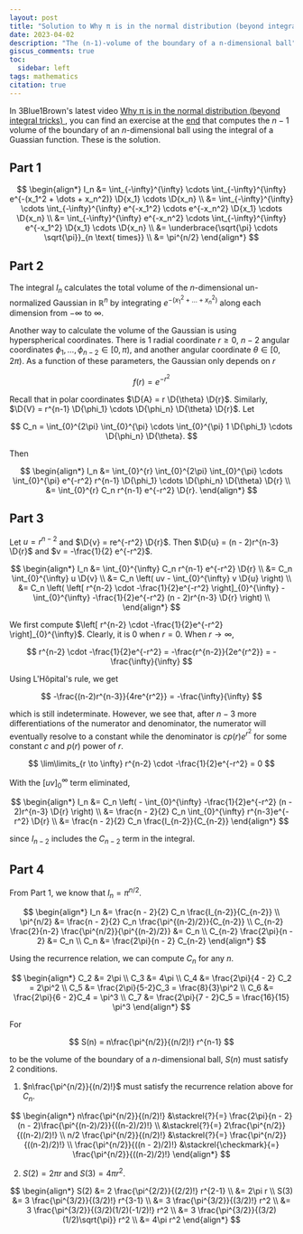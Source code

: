 ```yaml
---
layout: post
title: "Solution to Why π is in the normal distribution (beyond integral tricks)"
date: 2023-04-02
description: "The (n-1)-volume of the boundary of a n-dimensional ball"
giscus_comments: true
toc:
  sidebar: left
tags: mathematics
citation: true
---
```


$$
\newcommand{\D}[1]{\mathop{d#1}}
$$

In 3Blue1Brown's latest video [Why π is in the normal distribution (beyond integral tricks)
](https://www.youtube.com/watch?v=cy8r7WSuT1I), you can find an exercise at the [end](https://youtu.be/cy8r7WSuT1I?t=1500) that computes the $n-1$ volume of the boundary of an $n$-dimensional ball using the integral of a Guassian function. These is the solution.

## Part 1

$$
\begin{align*}
	I_n &= \int_{-\infty}^{\infty} \cdots \int_{-\infty}^{\infty} e^{-(x_1^2 + \dots + x_n^2)} \D{x_1} \cdots \D{x_n} \\
	&= \int_{-\infty}^{\infty} \cdots \int_{-\infty}^{\infty} e^{-x_1^2} \cdots e^{-x_n^2} \D{x_1} \cdots \D{x_n} \\
	&= \int_{-\infty}^{\infty} e^{-x_n^2} \cdots \int_{-\infty}^{\infty} e^{-x_1^2} \D{x_1} \cdots \D{x_n} \\
	&= \underbrace{\sqrt{\pi} \cdots \sqrt{\pi}}_{n \text{ times}} \\
	&= \pi^{n/2}
\end{align*}
$$

## Part 2

The integral $I_n$ calculates the total volume of the $n$-dimensional un-normalized Gaussian in $\mathbb{R}^n$ by integrating $e^{-(x_1^2 + \dots + x_n^2)}$ along each dimension from $-\infty$ to $\infty$.

Another way to calculate the volume of the Gaussian is using hyperspherical coordinates. There is 1 radial coordinate $r \geq 0$, $n-2$ angular coordinates $\phi_1, \dots, \phi_{n-2} \in [0, \pi)$, and another angular coordinate $\theta \in [0, 2\pi)$. As a function of these parameters, the Gaussian only depends on $r$

$$
f(r) = e^{-r^2}
$$

Recall that in polar coordinates $\D{A} = r \D{\theta} \D{r}$. Similarly, $\D{V} = r^{n-1} \D{\phi_1} \cdots \D{\phi_n} \D{\theta} \D{r}$. Let

$$
C_n = \int_{0}^{2\pi} \int_{0}^{\pi} \cdots \int_{0}^{\pi} 1 \D{\phi_1} \cdots \D{\phi_n} \D{\theta}.
$$

Then

$$
\begin{align*}
I_n &= \int_{0}^{r} \int_{0}^{2\pi} \int_{0}^{\pi} \cdots \int_{0}^{\pi} e^{-r^2} r^{n-1} \D{\phi_1} \cdots \D{\phi_n} \D{\theta} \D{r} \\
&= \int_{0}^{r} C_n r^{n-1} e^{-r^2} \D{r}.
\end{align*}
$$

## Part 3

Let $u = r^{n-2}$ and $\D{v} = re^{-r^2} \D{r}$. Then $\D{u} = (n - 2)r^{n-3} \D{r}$ and $v = -\frac{1}{2} e^{-r^2}$.

$$
\begin{align*}
I_n &= \int_{0}^{\infty} C_n r^{n-1} e^{-r^2} \D{r} \\
&= C_n \int_{0}^{\infty}  u \D{v} \\
&= C_n \left( uv - \int_{0}^{\infty} v \D{u} \right) \\
&= C_n \left( \left[ r^{n-2} \cdot -\frac{1}{2}e^{-r^2} \right]_{0}^{\infty} - \int_{0}^{\infty} -\frac{1}{2}e^{-r^2}  (n - 2)r^{n-3} \D{r} \right) \\
\end{align*}
$$

We first compute $\left[ r^{n-2} \cdot -\frac{1}{2}e^{-r^2} \right]_{0}^{\infty}$. Clearly, it is 0 when $r = 0$. When $r \to \infty$,

$$
r^{n-2} \cdot -\frac{1}{2}e^{-r^2} = -\frac{r^{n-2}}{2e^{r^2}} = -\frac{\infty}{\infty}
$$

Using L'Hôpital's rule, we get

$$
-\frac{(n-2)r^{n-3}}{4re^{r^2}} = -\frac{\infty}{\infty}
$$

which is still indeterminate. However, we see that, after $n-3$ more differentiations of the numerator and denominator, the numerator will eventually resolve to a constant while the denominator is $cp(r)e^{r^2}$ for some constant $c$ and $p(r)$ power of $r$.

$$
\lim\limits_{r \to \infty} r^{n-2} \cdot -\frac{1}{2}e^{-r^2} = 0
$$

With the $[uv]_{0}^{\infty}$ term eliminated,

$$
\begin{align*}
I_n &= C_n \left( - \int_{0}^{\infty} -\frac{1}{2}e^{-r^2}  (n - 2)r^{n-3} \D{r} \right) \\
&= \frac{n - 2}{2} C_n \int_{0}^{\infty} r^{n-3}e^{-r^2} \D{r} \\
&= \frac{n - 2}{2} C_n \frac{I_{n-2}}{C_{n-2}}
\end{align*}
$$

since $I_{n-2}$ includes the $C_{n-2}$ term in the integral.

## Part 4

From Part 1, we know that $I_n = \pi^{n/2}$.

$$
\begin{align*}
I_n &= \frac{n - 2}{2} C_n \frac{I_{n-2}}{C_{n-2}} \\
\pi^{n/2} &= \frac{n - 2}{2} C_n \frac{\pi^{(n-2)/2}}{C_{n-2}} \\
C_{n-2} \frac{2}{n-2} \frac{\pi^{n/2}}{\pi^{(n-2)/2}} &= C_n \\
C_{n-2} \frac{2\pi}{n - 2} &= C_n \\
C_n &= \frac{2\pi}{n - 2} C_{n-2}
\end{align*}
$$

Using the recurrence relation, we can compute $C_n$ for any $n$.

$$
\begin{align*}
C_2 &= 2\pi \\
C_3 &= 4\pi \\
C_4 &= \frac{2\pi}{4 - 2} C_2 = 2\pi^2 \\
C_5 &= \frac{2\pi}{5-2}C_3 = \frac{8}{3}\pi^2 \\
C_6 &= \frac{2\pi}{6 - 2}C_4 = \pi^3 \\
C_7 &= \frac{2\pi}{7 - 2}C_5 = \frac{16}{15} \pi^3
\end{align*}
$$

For

$$
S(n) = n\frac{\pi^{n/2}}{(n/2)!} r^{n-1}
$$

to be the volume of the boundary of a $n$-dimensional ball, $S(n)$ must satisfy 2 conditions.

1. $n\frac{\pi^{n/2}}{(n/2)!}$ must satisfy the recurrence relation above for $C_n$.

$$
\begin{align*}
n\frac{\pi^{n/2}}{(n/2)!} &\stackrel{?}{=} \frac{2\pi}{n - 2} (n - 2)\frac{\pi^{(n-2)/2}}{((n-2)/2)!} \\
&\stackrel{?}{=} 2\frac{\pi^{n/2}}{((n-2)/2)!} \\
n/2 \frac{\pi^{n/2}}{(n/2)!} &\stackrel{?}{=} \frac{\pi^{n/2}}{((n-2)/2)!} \\
\frac{\pi^{n/2}}{((n - 2)/2)!} &\stackrel{\checkmark}{=} \frac{\pi^{n/2}}{((n-2)/2)!}
\end{align*}
$$

2. $S(2) = 2\pi r$ and $S(3) = 4\pi r^2$.

$$
\begin{align*}
S(2) &= 2 \frac{\pi^{2/2}}{(2/2)!} r^{2-1} \\
&= 2\pi r \\
S(3) &= 3 \frac{\pi^{3/2}}{(3/2)!} r^{3-1} \\
&= 3 \frac{\pi^{3/2}}{(3/2)!} r^2 \\
&= 3 \frac{\pi^{3/2}}{(3/2)(1/2)(-1/2)!} r^2 \\
&= 3 \frac{\pi^{3/2}}{(3/2)(1/2)\sqrt{\pi}} r^2 \\
&= 4\pi r^2
\end{align*}
$$
